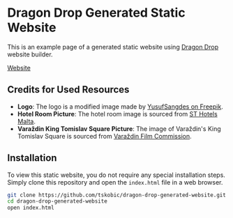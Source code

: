 # Dragon Drop Generated Static Website

This is an example page of a generated static website using [Dragon Drop](https://github.com/tskobic/dragon-drop) website builder.

[Website]([/pages](https://tskobic.github.io/dragon-drop-generated-website/pages/))

## Credits for Used Resources

- **Logo**: The logo is a modified image made by [YusufSangdes on Freepik](https://www.freepik.com/free-vector/black-white-tree-line-art-logo-concept_9557579.htm#query=tree%20logo&position=1&from_view=keyword&track=ais).
- **Hotel Room Picture**: The hotel room image is sourced from [ST Hotels Malta](https://sthotelsmalta.com/apartment-or-hotel-room-which-is-better/).
- **Varaždin King Tomislav Square Picture**: The image of Varaždin's King Tomislav Square is sourced from [Varaždin Film Commission](https://www.varazdinfilmcommission.eu/lokacije/ulice-trgovi/trg-kralja-tomislava-varazdin.html).

## Installation

To view this static website, you do not require any special installation steps. Simply clone this repository and open the `index.html` file in a web browser.

```bash
git clone https://github.com/tskobic/dragon-drop-generated-website.git
cd dragon-drop-generated-website
open index.html
